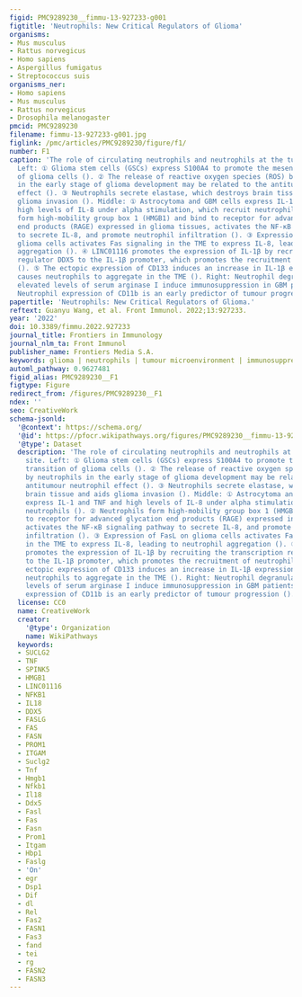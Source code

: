 ```yaml
---
figid: PMC9289230__fimmu-13-927233-g001
figtitle: 'Neutrophils: New Critical Regulators of Glioma'
organisms:
- Mus musculus
- Rattus norvegicus
- Homo sapiens
- Aspergillus fumigatus
- Streptococcus suis
organisms_ner:
- Homo sapiens
- Mus musculus
- Rattus norvegicus
- Drosophila melanogaster
pmcid: PMC9289230
filename: fimmu-13-927233-g001.jpg
figlink: /pmc/articles/PMC9289230/figure/f1/
number: F1
caption: 'The role of circulating neutrophils and neutrophils at the tumour site.
  Left: ① Glioma stem cells (GSCs) express S100A4 to promote the mesenchymal transition
  of glioma cells (). ② The release of reactive oxygen species (ROS) by neutrophils
  in the early stage of glioma development may be related to the antitumour neutrophil
  effect (). ③ Neutrophils secrete elastase, which destroys brain tissue and aids
  glioma invasion (). Middle: ① Astrocytoma and GBM cells express IL-1 and TNF and
  high levels of IL-8 under alpha stimulation, which recruit neutrophils (). ② Neutrophils
  form high-mobility group box 1 (HMGB1) and bind to receptor for advanced glycation
  end products (RAGE) expressed in glioma tissues, activates the NF-κB signaling pathway
  to secrete IL-8, and promote neutrophil infiltration (). ③ Expression of FasL on
  glioma cells activates Fas signaling in the TME to express IL-8, leading to neutrophil
  aggregation (). ④ LINC01116 promotes the expression of IL-1β by recruiting the transcription
  regulator DDX5 to the IL-1β promoter, which promotes the recruitment of neutrophils
  (). ⑤ The ectopic expression of CD133 induces an increase in IL-1β expression, which
  causes neutrophils to aggregate in the TME (). Right: Neutrophil degranulation and
  elevated levels of serum arginase I induce immunosuppression in GBM patients ().
  Neutrophil expression of CD11b is an early predictor of tumour progression ().'
papertitle: 'Neutrophils: New Critical Regulators of Glioma.'
reftext: Guanyu Wang, et al. Front Immunol. 2022;13:927233.
year: '2022'
doi: 10.3389/fimmu.2022.927233
journal_title: Frontiers in Immunology
journal_nlm_ta: Front Immunol
publisher_name: Frontiers Media S.A.
keywords: glioma | neutrophils | tumour microenvironment | immunosuppression | treatment
automl_pathway: 0.9627481
figid_alias: PMC9289230__F1
figtype: Figure
redirect_from: /figures/PMC9289230__F1
ndex: ''
seo: CreativeWork
schema-jsonld:
  '@context': https://schema.org/
  '@id': https://pfocr.wikipathways.org/figures/PMC9289230__fimmu-13-927233-g001.html
  '@type': Dataset
  description: 'The role of circulating neutrophils and neutrophils at the tumour
    site. Left: ① Glioma stem cells (GSCs) express S100A4 to promote the mesenchymal
    transition of glioma cells (). ② The release of reactive oxygen species (ROS)
    by neutrophils in the early stage of glioma development may be related to the
    antitumour neutrophil effect (). ③ Neutrophils secrete elastase, which destroys
    brain tissue and aids glioma invasion (). Middle: ① Astrocytoma and GBM cells
    express IL-1 and TNF and high levels of IL-8 under alpha stimulation, which recruit
    neutrophils (). ② Neutrophils form high-mobility group box 1 (HMGB1) and bind
    to receptor for advanced glycation end products (RAGE) expressed in glioma tissues,
    activates the NF-κB signaling pathway to secrete IL-8, and promote neutrophil
    infiltration (). ③ Expression of FasL on glioma cells activates Fas signaling
    in the TME to express IL-8, leading to neutrophil aggregation (). ④ LINC01116
    promotes the expression of IL-1β by recruiting the transcription regulator DDX5
    to the IL-1β promoter, which promotes the recruitment of neutrophils (). ⑤ The
    ectopic expression of CD133 induces an increase in IL-1β expression, which causes
    neutrophils to aggregate in the TME (). Right: Neutrophil degranulation and elevated
    levels of serum arginase I induce immunosuppression in GBM patients (). Neutrophil
    expression of CD11b is an early predictor of tumour progression ().'
  license: CC0
  name: CreativeWork
  creator:
    '@type': Organization
    name: WikiPathways
  keywords:
  - SUCLG2
  - TNF
  - SPINK5
  - HMGB1
  - LINC01116
  - NFKB1
  - IL18
  - DDX5
  - FASLG
  - FAS
  - FASN
  - PROM1
  - ITGAM
  - Suclg2
  - Tnf
  - Hmgb1
  - Nfkb1
  - Il18
  - Ddx5
  - Fasl
  - Fas
  - Fasn
  - Prom1
  - Itgam
  - Hbp1
  - Faslg
  - 'On'
  - egr
  - Dsp1
  - Dif
  - dl
  - Rel
  - Fas2
  - FASN1
  - Fas3
  - fand
  - tei
  - rg
  - FASN2
  - FASN3
---
```

